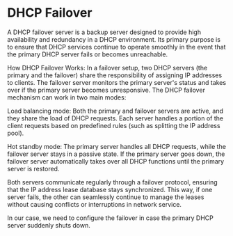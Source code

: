 # DHCP Failover
A DHCP failover server is a backup server designed to provide high availability and redundancy in a DHCP environment. Its primary purpose is to ensure that DHCP services continue to operate smoothly in the event that the primary DHCP server fails or becomes unreachable.

How DHCP Failover Works:
In a failover setup, two DHCP servers (the primary and the failover) share the responsibility of assigning IP addresses to clients. The failover server monitors the primary server's status and takes over if the primary server becomes unresponsive. The DHCP failover mechanism can work in two main modes:

Load balancing mode: Both the primary and failover servers are active, and they share the load of DHCP requests. Each server handles a portion of the client requests based on predefined rules (such as splitting the IP address pool).

Hot standby mode: The primary server handles all DHCP requests, while the failover server stays in a passive state. If the primary server goes down, the failover server automatically takes over all DHCP functions until the primary server is restored.

Both servers communicate regularly through a failover protocol, ensuring that the IP address lease database stays synchronized. This way, if one server fails, the other can seamlessly continue to manage the leases without causing conflicts or interruptions in network service.

In our case, we need to configure the failover in case the primary DHCP server suddenly shuts down.
